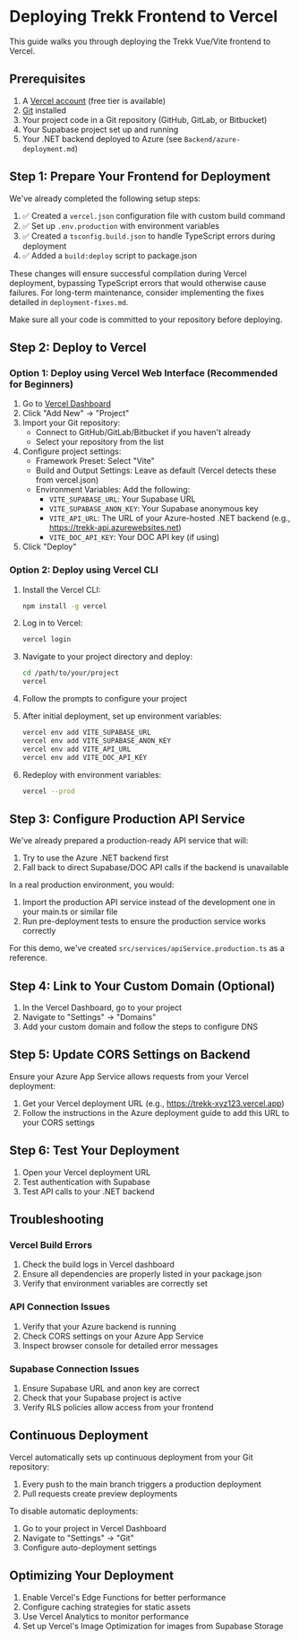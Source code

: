 # Deploying Trekk Frontend to Vercel

This guide walks you through deploying the Trekk Vue/Vite frontend to Vercel.

## Prerequisites

1. A [Vercel account](https://vercel.com/signup) (free tier is available)
2. [Git](https://git-scm.com/) installed
3. Your project code in a Git repository (GitHub, GitLab, or Bitbucket)
4. Your Supabase project set up and running
5. Your .NET backend deployed to Azure (see `Backend/azure-deployment.md`)

## Step 1: Prepare Your Frontend for Deployment

We've already completed the following setup steps:

1. ✅ Created a `vercel.json` configuration file with custom build command
2. ✅ Set up `.env.production` with environment variables
3. ✅ Created a `tsconfig.build.json` to handle TypeScript errors during deployment
4. ✅ Added a `build:deploy` script to package.json

These changes will ensure successful compilation during Vercel deployment, bypassing TypeScript errors that would otherwise cause failures. For long-term maintenance, consider implementing the fixes detailed in `deployment-fixes.md`.

Make sure all your code is committed to your repository before deploying.

## Step 2: Deploy to Vercel

### Option 1: Deploy using Vercel Web Interface (Recommended for Beginners)

1. Go to [Vercel Dashboard](https://vercel.com/dashboard)
2. Click "Add New" → "Project"
3. Import your Git repository:
   - Connect to GitHub/GitLab/Bitbucket if you haven't already
   - Select your repository from the list
4. Configure project settings:
   - Framework Preset: Select "Vite"
   - Build and Output Settings: Leave as default (Vercel detects these from vercel.json)
   - Environment Variables: Add the following:
     - `VITE_SUPABASE_URL`: Your Supabase URL
     - `VITE_SUPABASE_ANON_KEY`: Your Supabase anonymous key
     - `VITE_API_URL`: The URL of your Azure-hosted .NET backend (e.g., https://trekk-api.azurewebsites.net)
     - `VITE_DOC_API_KEY`: Your DOC API key (if using)
5. Click "Deploy"

### Option 2: Deploy using Vercel CLI

1. Install the Vercel CLI:
   ```bash
   npm install -g vercel
   ```

2. Log in to Vercel:
   ```bash
   vercel login
   ```

3. Navigate to your project directory and deploy:
   ```bash
   cd /path/to/your/project
   vercel
   ```

4. Follow the prompts to configure your project
5. After initial deployment, set up environment variables:
   ```bash
   vercel env add VITE_SUPABASE_URL
   vercel env add VITE_SUPABASE_ANON_KEY
   vercel env add VITE_API_URL
   vercel env add VITE_DOC_API_KEY
   ```

6. Redeploy with environment variables:
   ```bash
   vercel --prod
   ```

## Step 3: Configure Production API Service

We've already prepared a production-ready API service that will:
1. Try to use the Azure .NET backend first
2. Fall back to direct Supabase/DOC API calls if the backend is unavailable

In a real production environment, you would:

1. Import the production API service instead of the development one in your main.ts or similar file
2. Run pre-deployment tests to ensure the production service works correctly

For this demo, we've created `src/services/apiService.production.ts` as a reference.

## Step 4: Link to Your Custom Domain (Optional)

1. In the Vercel Dashboard, go to your project
2. Navigate to "Settings" → "Domains"
3. Add your custom domain and follow the steps to configure DNS

## Step 5: Update CORS Settings on Backend

Ensure your Azure App Service allows requests from your Vercel deployment:

1. Get your Vercel deployment URL (e.g., https://trekk-xyz123.vercel.app)
2. Follow the instructions in the Azure deployment guide to add this URL to your CORS settings

## Step 6: Test Your Deployment

1. Open your Vercel deployment URL
2. Test authentication with Supabase
3. Test API calls to your .NET backend

## Troubleshooting

### Vercel Build Errors

1. Check the build logs in Vercel dashboard
2. Ensure all dependencies are properly listed in your package.json
3. Verify that environment variables are correctly set

### API Connection Issues

1. Verify that your Azure backend is running
2. Check CORS settings on your Azure App Service
3. Inspect browser console for detailed error messages

### Supabase Connection Issues

1. Ensure Supabase URL and anon key are correct
2. Check that your Supabase project is active
3. Verify RLS policies allow access from your frontend

## Continuous Deployment

Vercel automatically sets up continuous deployment from your Git repository:

1. Every push to the main branch triggers a production deployment
2. Pull requests create preview deployments

To disable automatic deployments:
1. Go to your project in Vercel Dashboard
2. Navigate to "Settings" → "Git"
3. Configure auto-deployment settings

## Optimizing Your Deployment

1. Enable Vercel's Edge Functions for better performance
2. Configure caching strategies for static assets
3. Use Vercel Analytics to monitor performance
4. Set up Vercel's Image Optimization for images from Supabase Storage
